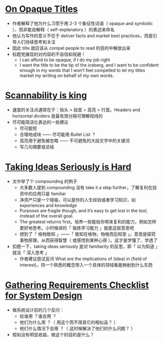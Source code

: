 # [On Opaque Titles](https://linus.coffee/note/opaque-titles/)

- 作者解释了他为什么习惯于用 2-3 个象征性词语（ opaque and symbolic ）、而非能自解释（ self-explanatory ）的表述来命名
- 他认为写作的意义不在于 deliver facts and market best practices，而是引导人们持续思考和关注
- 因此 title 就应该从 compel people to read 的目的中解放出来
- 标题党展现的对内容的不自信和规避！
  - I can afford to be opaque, if I do my job right
  - I want the title to be the tip of the iceberg, and I want to be confident enough in my words that I won’t feel compelled to let my titles market my writing on behalf of my own words.

# [Scannability is king](https://linus.coffee/note/scannability/)

- 速度的关注点通常在于：抬头 > 段首 > 高亮 > 行首。Headers and horizontal dividers 是最有效分隔可理解视线的
- 尽可能简洁化表达的一些建议
  - 尽可能短
  - 合理地成块 —— 尽可能用 Bullet List ？
  - 高亮用于避免被忽略 —— 不可避免的大段文字中的关键词
  - 写几句摘要或总结

# [Taking Ideas Seriously is Hard](https://neilkakkar.com/taking-ideas-seriously.html)

- 文中举了个 compounding 的例子
  - 大多数人提到 compounding 没有 take it a step further，了解复利在投资中的应用只是 familiar
  - 净资产只是一个隐喻，可以是你的人生经验或者学习知识，如 experiences and knowledge
  - Purposes are fragile though, and it’s easy to get lost in the tool, instead of the overall goal.
  - The greatest returns first。培养一些能给你带来复利的能力，例如怎样更好地思考。小时候讲的「 锻炼学习能力 」就是这层意思吧
  - 想到了「 格物致知 」——「 致知在格物，物格而后知至 」。意思是探究事物原理，从而获得智慧（ 或感悟到某种心得 ）。这才是学懂了、学透了
- 扣题一下，taking ideas seriously 是对 familiarity 的反思，即「 以为知道 」就没「 深入思考 」
  - 作者建议尝试反问 What are the implications of (idea) in (field of interest)，将一个熟悉的概念带入一个具体的领域看能映射到什么东西

# [Gathering Requirements Checklist for System Design](https://neilkakkar.com/requirements-checklist.html)

- 做系统设计前的几个反问：
  - 给谁用 ？谁会用 ？
  - 他们为什么用 ？（ 用这个而不用其它的相似品？ ）
  - 他们什么情况下会用 ？（ 这时候解决了他们的什么问题？ ）
- 假如没有明显收益，做这个的目的是什么？
